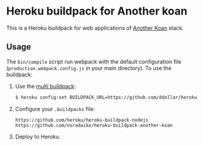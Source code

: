 # Heroku buildpack for Another koan

This is a Heroku buildpack for web applications of [Another Koan](/noradaiko/another-koan) stack.

## Usage

The `bin/compile` script run webpack with the default configuration file (`production.webpack.config.js` in your main directory). To use the buildpack:

1. Use the [multi buildpack](https://github.com/ddollar/heroku-buildpack-multi):

   ```bash
   $ heroku config:set BUILDPACK_URL=https://github.com/ddollar/heroku-buildpack-multi
   ```

2. Configure your `.buildpacks` file:

   ```
   https://github.com/heroku/heroku-buildpack-nodejs
   https://github.com/noradaiko/heroku-buildpack-another-koan
   ```

3. Deploy to Heroku.
